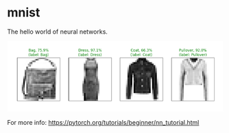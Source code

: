 # mnist
The hello world of neural networks.

![Screenshot](results.png)


For more info:
https://pytorch.org/tutorials/beginner/nn_tutorial.html
